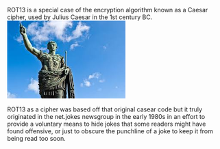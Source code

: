 ROT13 is a special case of the encryption algorithm known as a Caesar cipher, used by Julius Caesar in the 1st century BC.
![Caesar](Caesar.jpg)

ROT13 as a cipher was based off that original casear code but it truly originated in the net.jokes newsgroup in the early 1980s
in an effort to provide a voluntary means to hide jokes that some readers might have found offensive, or just to obscure the punchline of a joke to keep it from being read too soon.
